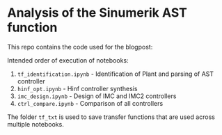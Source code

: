 # Analysis of the Sinumerik AST function

This repo contains the code used for the blogpost:


Intended order of execution of notebooks:
1. `tf_identification.ipynb` - Identification of Plant and parsing of AST controller
2. `hinf_opt.ipynb` - Hinf controller synthesis
3. `imc_design.ipynb` - Design of IMC and IMC2 controllers
4. `ctrl_compare.ipynb` - Comparison of all controllers


The folder `tf_txt` is used to save transfer functions that are used across multiple notebooks.
